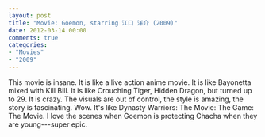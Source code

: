 ```yaml
---
layout: post
title: "Movie: Goemon, starring 江口 洋介 (2009)"
date: 2012-03-14 00:00
comments: true
categories:
- "Movies"
- "2009"
---
```


This movie is insane. It is like a live action anime movie. It is
like Bayonetta mixed with Kill Bill. It is like Crouching Tiger,
Hidden Dragon, but turned up to 29. It is crazy. The visuals are
out of control, the style is amazing, the story is
fascinating. Wow. It's like Dynasty Warriors: The Movie: The Game:
The Movie. I love the scenes when Goemon is protecting Chacha when
they are young---super epic.
